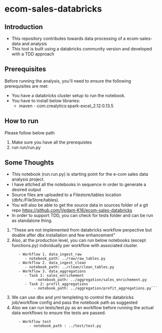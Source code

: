 # ecom-sales-databricks
## Introduction
- This repository contributes towards data processing of a ecom-sales-data and analysis
- This tool is built using a databricks community version and developed with a TDD approach

## Prerequisites
Before running the analysis, you'll need to ensure the following prerequisites are met:
- You have a databricks cluster setup to run the notebook.
- You have to install below libraries:
    * maven - com.crealytics:spark-excel_2.12:0.13.5

## How to run
Please follow below path
  1. Make sure you have all the prerequistes
  2. run run/run.py

## Some Thoughts
- This notebook (run.run.py) is starting point for the e-com sales data analysis project.
- I have attched all the notebooks in sequence in order to generate a desired output
- Source files are uploaded to a Filestore/tables location (dbfs:/FileStore/tables).
- You will also be able to get the source data in sources folder of a git repo https://github.com/Vedant-K16/ecom-sales-databricks
- In order to support TDD, you can check for tests folder and can be run as standalone thing.

1. "These are not implemented from databricks workflow perpective but doable after dbx installation and few enhancement"
2. Also, at the production level, you can run below notebooks (except functions.py) individually per workflow with associated cluster.
      ```
         - Workflow 1. data_ingest_raw
            - notebook_path: ../raw/raw_tables.py
         - Workflow 2. data_ingest_clean
            - notebook_path: ../clean/clean_tables.py
         - Workflow 3. data_aggregations
            - Task 1: sales_enrichement
                 -notebook_path: ../aggregation/sales_enrichement.py
            - Task 2: profit_aggregations
                - notebook_path: ../aggregation/profit_aggregations.py```
4. We can use dbx and yml templeting to control the databricks job/workflow config and pass the notebook path as suggested
5. Also we can run tests/test.py as an workflow before running the actual data workflows to ensure the tests are passed.
   ```
      - Workflow test
           - notebook_path : ../test/test.py
   ```
